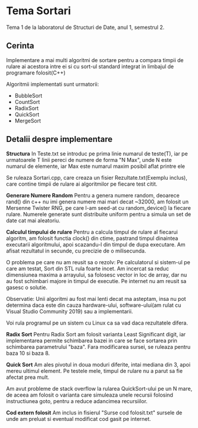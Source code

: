 # Tema Sortari

Tema 1 de la laboratorul de Structuri de Date, anul 1, semestrul 2.

## Cerinta

Implementare a mai multi algoritmi de sortare pentru a compara timpii de rulare ai acestora intre ei si cu sort-ul standard integrat in limbajul de programare folosit(C++) 

Algoritmii implementati sunt urmatorii:
* BubbleSort
* CountSort
* RadixSort
* QuickSort
* MergeSort

## Detalii despre implementare

**Structura**
In Teste.txt se introduc pe prima linie numarul de teste(T), iar pe urmatoarele T linii pereci de numere de forma "N Max", unde N este numarul de elemente, iar Max este numarul maxim posibil aflat printre ele

Se ruleaza Sortari.cpp, care creaza un fisier Rezultate.txt(Exemplu inclus), care contine timpii de rulare ai algoritmilor pe fiecare test citit.

**Generare Numere Random**
Pentru a genera numere random, deoarece rand() din c++ nu imi genera numere mai mari decat ~32000, am folosit un Mersenne Twister RNG, pe care l-am seed-at cu random_device() la fiecare rulare.
Numerele generate sunt distribuite uniform pentru a simula un set de date cat mai aleatoriu.

**Calculul timpului de rulare**
Pentru a calcula timpul de rulare al fiecarui algoritm, am folosit functia clock() din ctime, pastrand timpul dinaintea executarii algoritmului, apoi scazandu-l din timpul de dupa executare. Am afisat rezultatul in secunde, cu precizie de o milisecunda.

O problema pe care nu am reusit sa o rezolv: Pe calculatorul si sistem-ul pe care am testat, Sort din STL rula foarte incet. Am incercat sa reduc dimensiunea maxima a arrayului, sa folosesc vector in loc de array, dar nu au fost schimbari majore in timpul de executie. Pe internet nu am reusit sa gasesc o solutie.

Observatie: Unii algoritmi au fost mai lenti decat ma asteptam, insa nu pot determina daca este din cauza hardware-ului, software-ului(am rulat cu Visual Studio Community 2019) sau a implementarii.

Voi rula programul pe un sistem cu Linux ca sa vad daca rezultatele difera.

**Radix Sort**
Pentru Radix Sort am folosit varianta Least Significant digit, iar implementarea permite schimbarea bazei in care se face sortarea prin schimbarea parametrului "baza".
Fara modificarea sursei, se ruleaza pentru baza 10 si baza 8.

**Quick Sort**
Am ales pivotul in doua moduri diferite, intai mediana din 3, apoi mereu ultimul element. Pe testele mele, timpul de rulare nu a parut sa fie afectat prea mult.

Am avut probleme de stack overflow la rularea QuickSort-ului pe un N mare, de aceea am folosit o varianta care simuleaza unele recursii folosind instructiunea goto, pentru a reduce adancimea recursiilor.

**Cod extern folosit**
Am inclus in fisierul "Surse cod folosit.txt" sursele de unde am preluat si eventual modificat cod gasit pe internet.
